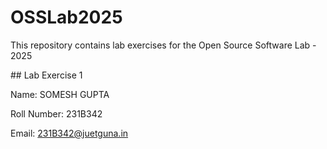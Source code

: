 # OSSLab2025

This repository contains lab exercises for the Open Source Software Lab - 2025

\## Lab Exercise 1

Name: SOMESH GUPTA

Roll Number: 231B342

Email: 231B342@juetguna.in

<Solution code to part F>

